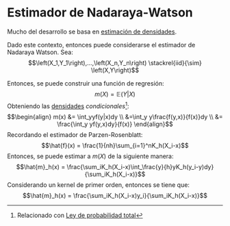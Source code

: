 # Estimador de Nadaraya-Watson

Mucho del desarrollo se basa en [estimación de densidades](Estimaci%C3%B3n%20de%20densidades.md).

Dado este contexto, entonces puede considerarse el estimador de Nadaraya Watson.
Sea:
$$\left(X_1,Y_1\right),...,\left(X_n,Y_n\right)
\stackrel{iid}{\sim} \left(X,Y\right)$$

Entonces, se puede construir una función de regresión:
$$m(X) = \mathbb{E}(Y|X)$$
Obteniendo las [densidades](Funci%C3%B3n%20de%20densidad.md) *condicionales*[^1]:
$$\begin{align}
m(x) &= \int_yyf(y|x)dy \\
&=\int_y y\frac{f(y,x)}{f(x)}dy \\
&= \frac{\int_y yf(y,x)dy}{f(x)}
\end{align}$$
Recordando el estimador de Parzen-Rosenblatt:
$$\hat{f}(x) = \frac{1}{nh}\sum_{i=1}^nK_h(X_i-x)$$
Entonces, se puede estimar a $m(X)$ de la siguiente manera:
$$\hat{m}_h(x) = \frac{\sum_iK_h(X_i-x)\int_\frac{y}{h}yK_h(y_i-y)dy}{\sum_iK_h(X_i-x)}$$
Considerando un kernel de primer orden, entonces se tiene que:
$$\hat{m}_h(x) = \frac{\sum_iK_h(X_i-x)y_i}{\sum_iK_h(X_i-x)}$$

[^1]: Relacionado con [Ley de probabilidad total](../Ley%20de%20probabilidad%20total.md)
